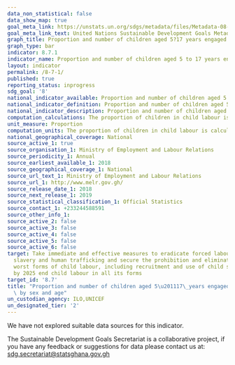 ```yaml
---
data_non_statistical: false
data_show_map: true
goal_meta_link: https://unstats.un.org/sdgs/metadata/files/Metadata-08-07-01.pdf
goal_meta_link_text: United Nations Sustainable Development Goals Metadata (pdf 525kB)
graph_title: Proportion and number of children aged 5?17 years engaged in child labour, by sex and age
graph_type: bar
indicator: 8.7.1
indicator_name: Proportion and number of children aged 5 to 17 years engaged in child labour, by sex and age
layout: indicator
permalink: /8-7-1/
published: true
reporting_status: inprogress
sdg_goal: '8'
national_indicator_available: Proportion and number of children aged 5 to 17 years engaged in child labour, by sex and age
national_indicator_definition: Proportion and number of children aged 5 to 17 years engaged in child labour, by sex and age
national_indicator_description: Proportion and number of children aged 5 to 17 years engaged in child labour, by sex and age
computation_calculations: The proportion of children in child labour is calculated as the number of children in child labour divided by the total number of children in the population.
unit_measure: Proportion
computation_units: The proportion of children in child labour is calculated as the number of children in child labour divided by the total number of children in the population.
national_geographical_coverage: National
source_active_1: true
source_organisation_1: Ministry of Employment and Labour Relations
source_periodicity_1: Annual
source_earliest_available_1: 2018
source_geographical_coverage_1: National
source_url_text_1: Ministry of Employment and Labour Relations
source_url_1: http://www.melr.gov.gh/
source_release_date_1: 2018
source_next_release_1: 2019
source_statistical_classification_1: Official Statistics
source_contact_1: +233244588591
source_other_info_1:
source_active_2: false
source_active_3: false
source_active_4: false
source_active_5: false
source_active_6: false
target: Take immediate and effective measures to eradicate forced labour, end modern
  slavery and human trafficking and secure the prohibition and elimination of the
  worst forms of child labour, including recruitment and use of child soldiers, and
  by 2025 end child labour in all its forms
target_id: '8.7'
title: "Proportion and number of children aged 5\u201117\_years engaged in child labour,\
  \ by sex and age"
un_custodian_agency: ILO,UNICEF
un_designated_tier: '2'
---
```

We have not explored suitable data sources for this indicator.

The Sustainable Development Goals Secretariat is a collaborative project, if you have any feedback or suggestions for data please contact us at: sdg.secretariat@statsghana.gov.gh
